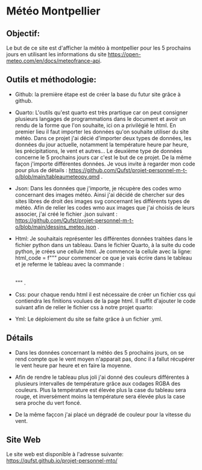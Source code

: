 # Météo Montpellier

## Objectif:

Le but de ce site est d'afficher la météo à montpellier pour les 5 prochains jours en utilisant les informations du site https://open-meteo.com/en/docs/meteofrance-api.

## Outils et méthodologie:

- Github: la première étape est de créer la base du futur site grâce à github.

- Quarto: L'outils qu'est quarto est très prartique car on peut consigner plusieurs langages de programmations dans le document et avoir un rendu de la forme que l'on souhaite, ici on a privilégié le html. 
En premier lieu il faut importer les données qu'on souhaite utiliser du site météo. Dans ce projet j'ai décié d'importer deux types de données, les données du jour actuelle, notamment la température heure par heure, les précipitations, le vent et autres... Le deuxième type de données concerne le 5 prochains jours car c'est le but de ce projet. De la même façon j'importe différentes données. 
 Je vous invite à regarder mon code pour plus de détails : https://github.com/Qufst/projet-personnel-m-t-o/blob/main/tableaumeteopy.qmd .

 - Json: Dans les données que j'importe, je récupère des codes wmo concernant des images météo. Ainsi j'ai décidé de chercher sur des sites libres de droit des images svg concernant les différents types de météo. Afin de relier les codes wmo aux images que j'ai choisis de leurs associer, j'ai créé le fichier .json suivant : https://github.com/Qufst/projet-personnel-m-t-o/blob/main/dessins_meteo.json .

 - Html: Je souhaitais représenter les différentes données traitées dans le fichier python dans un tableau. Dans le fichier Quarto, à la suite du code python, je crées une cellule html. Je commence la cellule avec la ligne: html_code = f""" <table id="myTable1"> pour commencer ce que je vais écrire dans le tableau et je referme le tableau avec la commande : </table> """ .

 - Css: pour chaque rendu html il est nécessaire de créer un fichier css qui contiendra les finitions voulues de la page html. Il suffit d'ajouter le code suivant afin de relier le fichier css à notre projet quarto:
<head>
    <link rel="stylesheet" href="style.css">
</head> 

- Yml: Le déploiement du site se faite grâce à un fichier .yml.

## Détails

- Dans les données concernant la météo des 5 prochains jours, on se rend compte que le vent moyen n'apparait pas, donc il a fallut récupérer le vent heure par heure et en faire la moyenne.

- Afin de rendre le tableau plus joli j'ai donné des couleurs différentes à plusieurs intervalles de température grâce aux codages RGBA des couleurs. Plus la température est élevée plus la case du tableau sera rouge, et inversément moins la température sera élevée plus la case sera proche du vert foncé.

- De la même façcon j'ai placé un dégradé de couleur pour la vitesse du vent.

## Site Web

Le site web est disponible à l'adresse suivante:
https://qufst.github.io/projet-personnel-mto/